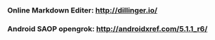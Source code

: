 ### Online Markdown Editer:  http://dillinger.io/
### Android SAOP opengrok: http://androidxref.com/5.1.1_r6/ 
